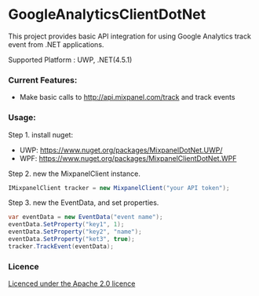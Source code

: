 # GoogleAnalyticsClientDotNet

This project provides basic API integration for using Google Analytics track event from .NET
applications.  

Supported Platform : UWP, .NET(4.5.1)

### Current Features:

* Make basic calls to http://api.mixpanel.com/track and track events

### Usage:

Step 1. install nuget:
* UWP: https://www.nuget.org/packages/MixpanelDotNet.UWP/
* WPF: https://www.nuget.org/packages/MixpanelClientDotNet.WPF

Step 2. new the MixpanelClient instance.

```csharp
IMixpanelClient tracker = new MixpanelClient("your API token");
```

Step 3. new the EventData, and set properties.

```csharp
var eventData = new EventData("event name");
eventData.SetProperty("key1", 1);
eventData.SetProperty("key2", "name");
eventData.SetProperty("ket3", true);
tracker.TrackEvent(eventData);
```

### Licence

[Licenced under the Apache 2.0 licence](https://github.com/poumason/Mixpanel.Net.Client/blob/master/license.txt)